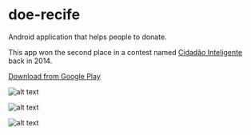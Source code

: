 # doe-recife
Android application that helps people to donate.

This app won the second place in a contest named [Cidadão Inteligente](http://www.cidadaointeligente.rec.br/) back in 2014.

[Download from Google Play](https://play.google.com/store/apps/details?id=br.com.doe&hl=pt_BR)

![alt text](https://s31.postimg.org/z1xfzlmiz/doar.png "Donate") 

![alt text](https://s31.postimg.org/kocwa1qjv/list.png "list")

![alt text](https://s31.postimg.org/921ih7o9n/inst.png "inst")




